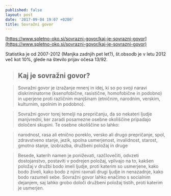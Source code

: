 ```yaml
---
published: false
layout: post
date: '2017-09-04 19:07 +0200'
title: Sovražni govor
---
```

[https://www.spletno-oko.si/sovrazni-govor/kaj-je-sovrazni-govor](https://www.spletno-oko.si/sovrazni-govor/kaj-je-sovrazni-govor)

Statistika je od 2007-2012 (Manjka zadnjih pet let?), št.obsodb je v letu 2012 več kot 10%, glede na število prijav očesa 13/92.

> ## Kaj je sovražni govor?

> Sovražni govor je izražanje mnenj in idej, ki so po svoji naravi diskriminatorne (ksenofobične, rasistične, homofobične in podobno) in uperjene proti različnim manjšinam (etničnim, narodnim, verskim, kulturnim, spolnim in podobno).

> Sovražni govor torej temelji na prepričanju, da so nekateri ljudje manjvredni, ker zaradi posamezne osebne okoliščine pripadajo določeni skupini. Te osebne okoliščine so lahko:

  >  narodnost,
  >  rasa ali etnično poreklo,
  >  versko ali drugo prepričanje,
  >  spol,
  >  zdravstveno stanje,
  >  jezik,
  >  spolna usmerjenost,
  >  invalidnost,
  >  starost,
  >  gmotno stanje,
  >  izobrazba,
  >  družbeni položaj in druge

> Besede, katerih namen je poniževati, razčlovečiti, odvzeti dostojanstvo, postaviti v podrejen položaj, vplivajo na to, kakšen položaj v družbi bodo imeli ljudje, proti katerim so usmerjene, kako bodo živeli, kako bodo z njimi ravnali drugi ljudje in nenazadnje, kako bodo razumeli sebe. Sovražni govor lahko enačimo s socialnim dejanjem, saj lahko grobo določi družbeni položaj tistih, proti katerim je usmerjen.
